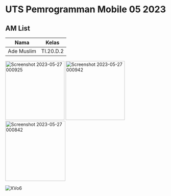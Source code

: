 # UTS Pemrogramman Mobile 05 2023
## AM List
| Nama | Kelas |
| --  | --  |
| Ade Muslim  | TI.20.D.2 |


<img width="185" alt="Screenshot 2023-05-27 000925" src="https://github.com/amuslim12/am-list/assets/69449808/af5741f5-690e-43f9-b37a-c34a6a1e2aeb">

<img width="185" alt="Screenshot 2023-05-27 000942" src="https://github.com/amuslim12/am-list/assets/69449808/21e271fa-67ef-478b-b086-1bf23b3daf8b">

<img width="188" alt="Screenshot 2023-05-27 000842" src="https://github.com/amuslim12/am-list/assets/69449808/52b01499-a885-41a4-b8de-b84a73b79ff2">

![XVo6](https://github.com/amuslim12/am-list/assets/69449808/e4a946c8-bfd4-4081-b356-e05f65f6763b)
